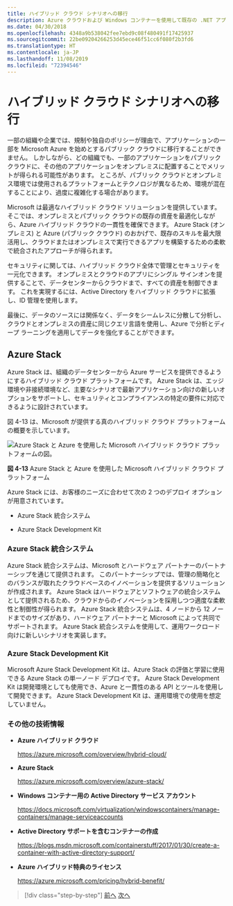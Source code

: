 ```yaml
---
title: ハイブリッド クラウド シナリオへの移行
description: Azure クラウドおよび Windows コンテナーを使用して既存の .NET アプリケーションを最新化する | ハイブリッド クラウド シナリオへの移行
ms.date: 04/30/2018
ms.openlocfilehash: 4348a9b538042fee7ebd9c08f480491f17425937
ms.sourcegitcommit: 22be09204266253d45ece46f51cc6f080f2b3fd6
ms.translationtype: HT
ms.contentlocale: ja-JP
ms.lasthandoff: 11/08/2019
ms.locfileid: "72394546"
---
```

# <a name="migrate-to-hybrid-cloud-scenarios"></a>ハイブリッド クラウド シナリオへの移行

一部の組織や企業では、規制や独自のポリシーが理由で、アプリケーションの一部を Microsoft Azure を始めとするパブリック クラウドに移行することができません。 しかしながら、どの組織でも、一部のアプリケーションをパブリック クラウドに、その他のアプリケーションをオンプレミスに配置することでメリットが得られる可能性があります。 ところが、パブリック クラウドとオンプレミス環境では使用されるプラットフォームとテクノロジが異なるため、環境が混在することにより、過度に複雑化する場合があります。

Microsoft は最適なハイブリッド クラウド ソリューションを提供しています。そこでは、オンプレミスとパブリック クラウドの既存の資産を最適化しながら、Azure ハイブリッド クラウドの一貫性を確保できます。 Azure Stack (オンプレミス) と Azure (パブリック クラウド) のおかげで、既存のスキルを最大限活用し、クラウドまたはオンプレミスで実行できるアプリを構築するための柔軟で統合されたアプローチが得られます。

セキュリティに関しては、ハイブリッド クラウド全体で管理とセキュリティを一元化できます。 オンプレミスとクラウドのアプリにシングル サインオンを提供することで、データセンターからクラウドまで、すべての資産を制御できます。 これを実現するには、Active Directory をハイブリッド クラウドに拡張し、ID 管理を使用します。

最後に、データのソースには関係なく、データをシームレスに分散して分析し、クラウドとオンプレミスの資産に同じクエリ言語を使用し、Azure で分析とディープ ラーニングを適用してデータを強化することができます。

## <a name="azure-stack"></a>Azure Stack

Azure Stack は、組織のデータセンターから Azure サービスを提供できるようにするハイブリッド クラウド プラットフォームです。 Azure Stack は、エッジ環境や非接続環境など、主要なシナリオで最新アプリケーション向けの新しいオプションをサポートし、セキュリティとコンプライアンスの特定の要件に対応できるように設計されています。

図 4-13 は、Microsoft が提供する真のハイブリッド クラウド プラットフォームの概要を示しています。

![Azure Stack と Azure を使用した Microsoft ハイブリッド クラウド プラットフォームの図。](./media/migrate-to-hybrid-cloud-scenarios/microsoft-hybrid-cloud-platform.png)

**図 4-13** Azure Stack と Azure を使用した Microsoft ハイブリッド クラウド プラットフォーム

Azure Stack には、お客様のニーズに合わせて次の 2 つのデプロイ オプションが用意されています。

- Azure Stack 統合システム

- Azure Stack Development Kit

### <a name="azure-stack-integrated-systems"></a>Azure Stack 統合システム

Azure Stack 統合システムは、Microsoft とハードウェア パートナーのパートナーシップを通じて提供されます。 このパートナーシップでは、管理の簡略化とのバランスが取れたクラウドベースのイノベーションを提供するソリューションが作成されます。 Azure Stack はハードウェアとソフトウェアの統合システムとして提供されるため、クラウドからのイノベーションを採用しつつ適度な柔軟性と制御性が得られます。 Azure Stack 統合システムは、4 ノードから 12 ノードまでのサイズがあり、ハードウェア パートナーと Microsoft によって共同でサポートされます。 Azure Stack 統合システムを使用して、運用ワークロード向けに新しいシナリオを実装します。

### <a name="azure-stack-development-kit"></a>Azure Stack Development Kit

Microsoft Azure Stack Development Kit は、Azure Stack の評価と学習に使用できる Azure Stack の単一ノード デプロイです。 Azure Stack Development Kit は開発環境としても使用でき、Azure と一貫性のある API とツールを使用して開発できます。 Azure Stack Development Kit は、運用環境での使用を想定していません。

### <a name="additional-resources"></a>その他の技術情報

- **Azure ハイブリッド クラウド**

    <https://azure.microsoft.com/overview/hybrid-cloud/>

- **Azure Stack**

    <https://azure.microsoft.com/overview/azure-stack/>

- **Windows コンテナー用の Active Directory サービス アカウント**

    <https://docs.microsoft.com/virtualization/windowscontainers/manage-containers/manage-serviceaccounts>

- **Active Directory サポートを含むコンテナーの作成**

    <https://blogs.msdn.microsoft.com/containerstuff/2017/01/30/create-a-container-with-active-directory-support/>

- **Azure ハイブリッド特典のライセンス**

    <https://azure.microsoft.com/pricing/hybrid-benefit/>

>[!div class="step-by-step"]
>[前へ](life-cycle-ci-cd-pipelines-devops-tools.md)
>[次へ](../walkthroughs-technical-get-started-overview.md)

